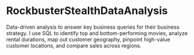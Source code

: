 # RockbusterStealthDataAnalysis
Data-driven analysis to answer key business queries for their business strategy. I use SQL to identify top and bottom-performing movies, analyze rental durations, map out customer geography, pinpoint high-value customer locations, and compare sales across regions.
